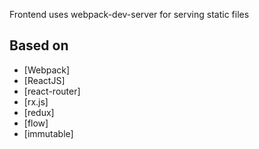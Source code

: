 Frontend uses webpack-dev-server for serving static files

## Based on

- [Webpack]
- [ReactJS]
- [react-router]
- [rx.js]
- [redux]
- [flow]
- [immutable]